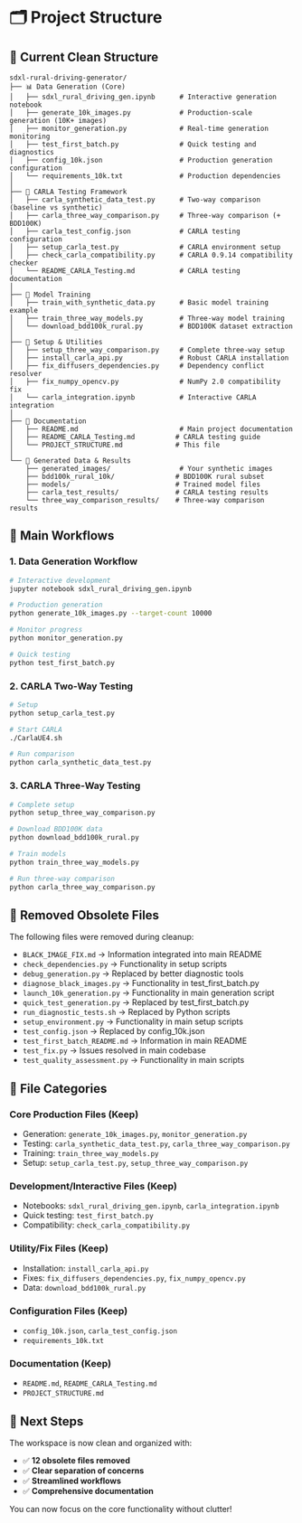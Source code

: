 # 🗂️ Project Structure

## 📁 Current Clean Structure

```
sdxl-rural-driving-generator/
├── 📊 Data Generation (Core)
│   ├── sdxl_rural_driving_gen.ipynb      # Interactive generation notebook
│   ├── generate_10k_images.py            # Production-scale generation (10K+ images)
│   ├── monitor_generation.py             # Real-time generation monitoring
│   ├── test_first_batch.py               # Quick testing and diagnostics
│   ├── config_10k.json                   # Production generation configuration
│   └── requirements_10k.txt              # Production dependencies
│
├── 🚗 CARLA Testing Framework
│   ├── carla_synthetic_data_test.py      # Two-way comparison (baseline vs synthetic)
│   ├── carla_three_way_comparison.py     # Three-way comparison (+ BDD100K)
│   ├── carla_test_config.json            # CARLA testing configuration
│   ├── setup_carla_test.py               # CARLA environment setup
│   ├── check_carla_compatibility.py      # CARLA 0.9.14 compatibility checker
│   └── README_CARLA_Testing.md           # CARLA testing documentation
│
├── 🤖 Model Training
│   ├── train_with_synthetic_data.py      # Basic model training example
│   ├── train_three_way_models.py         # Three-way model training
│   └── download_bdd100k_rural.py         # BDD100K dataset extraction
│
├── 🔧 Setup & Utilities
│   ├── setup_three_way_comparison.py     # Complete three-way setup
│   ├── install_carla_api.py              # Robust CARLA installation
│   ├── fix_diffusers_dependencies.py     # Dependency conflict resolver
│   ├── fix_numpy_opencv.py               # NumPy 2.0 compatibility fix
│   └── carla_integration.ipynb           # Interactive CARLA integration
│
├── 📖 Documentation
│   ├── README.md                         # Main project documentation
│   ├── README_CARLA_Testing.md          # CARLA testing guide
│   └── PROJECT_STRUCTURE.md             # This file
│
└── 📁 Generated Data & Results
    ├── generated_images/                 # Your synthetic images
    ├── bdd100k_rural_10k/               # BDD100K rural subset
    ├── models/                          # Trained model files
    ├── carla_test_results/              # CARLA testing results
    └── three_way_comparison_results/    # Three-way comparison results
```

## 🎯 Main Workflows

### 1. **Data Generation Workflow**
```bash
# Interactive development
jupyter notebook sdxl_rural_driving_gen.ipynb

# Production generation
python generate_10k_images.py --target-count 10000

# Monitor progress
python monitor_generation.py

# Quick testing
python test_first_batch.py
```

### 2. **CARLA Two-Way Testing**
```bash
# Setup
python setup_carla_test.py

# Start CARLA
./CarlaUE4.sh

# Run comparison
python carla_synthetic_data_test.py
```

### 3. **CARLA Three-Way Testing**
```bash
# Complete setup
python setup_three_way_comparison.py

# Download BDD100K data
python download_bdd100k_rural.py

# Train models
python train_three_way_models.py

# Run three-way comparison
python carla_three_way_comparison.py
```

## 🧹 Removed Obsolete Files

The following files were removed during cleanup:
- `BLACK_IMAGE_FIX.md` → Information integrated into main README
- `check_dependencies.py` → Functionality in setup scripts
- `debug_generation.py` → Replaced by better diagnostic tools
- `diagnose_black_images.py` → Functionality in test_first_batch.py
- `launch_10k_generation.py` → Functionality in main generation script
- `quick_test_generation.py` → Replaced by test_first_batch.py
- `run_diagnostic_tests.sh` → Replaced by Python scripts
- `setup_environment.py` → Functionality in main setup scripts
- `test_config.json` → Replaced by config_10k.json
- `test_first_batch_README.md` → Information in main README
- `test_fix.py` → Issues resolved in main codebase
- `test_quality_assessment.py` → Functionality in main scripts

## 🎨 File Categories

### **Core Production Files** (Keep)
- Generation: `generate_10k_images.py`, `monitor_generation.py`
- Testing: `carla_synthetic_data_test.py`, `carla_three_way_comparison.py`
- Training: `train_three_way_models.py`
- Setup: `setup_carla_test.py`, `setup_three_way_comparison.py`

### **Development/Interactive Files** (Keep)
- Notebooks: `sdxl_rural_driving_gen.ipynb`, `carla_integration.ipynb`
- Quick testing: `test_first_batch.py`
- Compatibility: `check_carla_compatibility.py`

### **Utility/Fix Files** (Keep)
- Installation: `install_carla_api.py`
- Fixes: `fix_diffusers_dependencies.py`, `fix_numpy_opencv.py`
- Data: `download_bdd100k_rural.py`

### **Configuration Files** (Keep)
- `config_10k.json`, `carla_test_config.json`
- `requirements_10k.txt`

### **Documentation** (Keep)
- `README.md`, `README_CARLA_Testing.md`
- `PROJECT_STRUCTURE.md`

## 🚀 Next Steps

The workspace is now clean and organized with:
- ✅ **12 obsolete files removed**
- ✅ **Clear separation of concerns**
- ✅ **Streamlined workflows**
- ✅ **Comprehensive documentation**

You can now focus on the core functionality without clutter!
